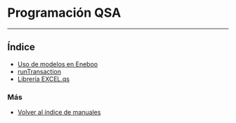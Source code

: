 # Programación QSA
---------------------------

## Índice

  * [Uso de modelos en Eneboo](./modelos_eneboo/index.md)
  * [runTransaction](./runtransaction.md)
  * [Librería EXCEL.qs](./excel.md)
  
### Más

  * [Volver al índice de manuales](../README.md)
